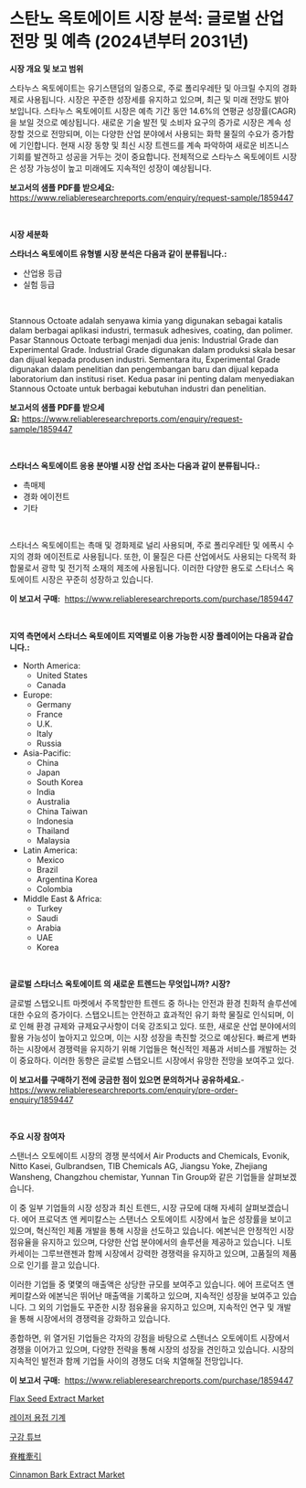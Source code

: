 <p><h1>스탄노 옥토에이트 시장 분석: 글로벌 산업 전망 및 예측 (2024년부터 2031년)</h1></p><p><strong>시장 개요 및 보고 범위</strong></p>
<p><p>스타누스 옥토에이트는 유기스탠덤의 일종으로, 주로 폴리우레탄 및 아크릴 수지의 경화제로 사용됩니다. 시장은 꾸준한 성장세를 유지하고 있으며, 최근 및 미래 전망도 밝아 보입니다. 스타누스 옥토에이트 시장은 예측 기간 동안 14.6%의 연평균 성장률(CAGR)을 보일 것으로 예상됩니다. 새로운 기술 발전 및 소비자 요구의 증가로 시장은 계속 성장할 것으로 전망되며, 이는 다양한 산업 분야에서 사용되는 화학 물질의 수요가 증가함에 기인합니다. 현재 시장 동향 및 최신 시장 트렌드를 계속 파악하여 새로운 비즈니스 기회를 발견하고 성공을 거두는 것이 중요합니다. 전체적으로 스타누스 옥토에이트 시장은 성장 가능성이 높고 미래에도 지속적인 성장이 예상됩니다.</p></p>
<p><strong>보고서의 샘플 PDF를 받으세요:</strong> <a href="https://www.reliableresearchreports.com/enquiry/request-sample/1859447">https://www.reliableresearchreports.com/enquiry/request-sample/1859447</a></p>
<p>&nbsp;</p>
<p><strong>시장 세분화</strong></p>
<p><strong>스타너스 옥토에이트 유형별 시장 분석은 다음과 같이 분류됩니다.:</strong></p>
<p><ul><li>산업용 등급</li><li>실험 등급</li></ul></p>
<p>&nbsp;</p>
<p><p>Stannous Octoate adalah senyawa kimia yang digunakan sebagai katalis dalam berbagai aplikasi industri, termasuk adhesives, coating, dan polimer. Pasar Stannous Octoate terbagi menjadi dua jenis: Industrial Grade dan Experimental Grade. Industrial Grade digunakan dalam produksi skala besar dan dijual kepada produsen industri. Sementara itu, Experimental Grade digunakan dalam penelitian dan pengembangan baru dan dijual kepada laboratorium dan institusi riset. Kedua pasar ini penting dalam menyediakan Stannous Octoate untuk berbagai kebutuhan industri dan penelitian.</p></p>
<p><strong>보고서의 샘플 PDF를 받으세요:</strong>&nbsp;<a href="https://www.reliableresearchreports.com/enquiry/request-sample/1859447">https://www.reliableresearchreports.com/enquiry/request-sample/1859447</a></p>
<p>&nbsp;</p>
<p><strong> 스타너스 옥토에이트 응용 분야별 시장 산업 조사는 다음과 같이 분류됩니다.:</strong></p>
<p><ul><li>촉매제</li><li>경화 에이전트</li><li>기타</li></ul></p>
<p>&nbsp;</p>
<p><p>스타너스 옥토에이트는 촉매 및 경화제로 널리 사용되며, 주로 폴리우레탄 및 에폭시 수지의 경화 에이전트로 사용됩니다. 또한, 이 물질은 다른 산업에서도 사용되는 다목적 화합물로서 광학 및 전기적 소재의 제조에 사용됩니다. 이러한 다양한 용도로 스타너스 옥토에이트 시장은 꾸준히 성장하고 있습니다.</p></p>
<p><strong>이 보고서 구매:</strong>&nbsp; <a href="https://www.reliableresearchreports.com/purchase/1859447">https://www.reliableresearchreports.com/purchase/1859447</a></p>
<p>&nbsp;</p>
<p><strong>지역 측면에서 스타너스 옥토에이트 지역별로 이용 가능한 시장 플레이어는 다음과 같습니다.:</strong></p>
<p><ul>
    <li>
        North America:
        <ul>
            <li>United States</li>
            <li>Canada</li>
        </ul>
    </li>
    <li>
        Europe:
        <ul>
            <li>Germany</li>
            <li>France</li>
            <li>U.K.</li>
            <li>Italy</li>
            <li>Russia</li>
        </ul>
    </li>
    <li>
        Asia-Pacific:
        <ul>
            <li>China</li>
            <li>Japan</li>
            <li>South Korea</li>
            <li>India</li>
            <li>Australia</li>
            <li>China Taiwan</li>
            <li>Indonesia</li>
            <li>Thailand</li>
            <li>Malaysia</li>
        </ul>
    </li>
    <li>
        Latin America:
        <ul>
            <li>Mexico</li>
            <li>Brazil</li>
            <li>Argentina Korea</li>
            <li>Colombia</li>
        </ul>
    </li>
    <li>
        Middle East & Africa:
        <ul>
            <li>Turkey</li>
            <li>Saudi</li>
            <li>Arabia</li>
            <li>UAE</li>
            <li>Korea</li>
        </ul>
    </li>
    </ul></p>
<p>&nbsp;</p>
<p><strong>글로벌 스타너스 옥토에이트 의 새로운 트렌드는 무엇입니까? 시장?</strong></p>
<p><p>글로벌 스탭오니트 마켓에서 주목할만한 트렌드 중 하나는 안전과 환경 친화적 솔루션에 대한 수요의 증가이다. 스탭오니트는 안전하고 효과적인 유기 화학 물질로 인식되며, 이로 인해 환경 규제와 규제요구사항이 더욱 강조되고 있다. 또한, 새로운 산업 분야에서의 활용 가능성이 높아지고 있으며, 이는 시장 성장을 촉진할 것으로 예상된다. 빠르게 변화하는 시장에서 경쟁력을 유지하기 위해 기업들은 혁신적인 제품과 서비스를 개발하는 것이 중요하다. 이러한 동향은 글로벌 스탭오니트 시장에서 유망한 전망을 보여주고 있다.</p></p>
<p><strong>이 보고서를 구매하기 전에 궁금한 점이 있으면 문의하거나 공유하세요.</strong>- <a href="https://www.reliableresearchreports.com/enquiry/pre-order-enquiry/1859447">https://www.reliableresearchreports.com/enquiry/pre-order-enquiry/1859447</a></p>
<p>&nbsp;</p>
<p><strong>주요 시장 참여자</strong></p>
<p><p>스탠너스 오토에이트 시장의 경쟁 분석에서 Air Products and Chemicals, Evonik, Nitto Kasei, Gulbrandsen, TIB Chemicals AG, Jiangsu Yoke, Zhejiang Wansheng, Changzhou chemistar, Yunnan Tin Group와 같은 기업들을 살펴보겠습니다. </p><p>이 중 일부 기업들의 시장 성장과 최신 트렌드, 시장 규모에 대해 자세히 살펴보겠습니다. 에어 프로덕츠 앤 케미칼스는 스탠너스 오토에이트 시장에서 높은 성장률을 보이고 있으며, 혁신적인 제품 개발을 통해 시장을 선도하고 있습니다. 에본닉은 안정적인 시장 점유율을 유지하고 있으며, 다양한 산업 분야에서의 솔루션을 제공하고 있습니다. 니토 카세이는 그루브랜젠과 함께 시장에서 강력한 경쟁력을 유지하고 있으며, 고품질의 제품으로 인기를 끌고 있습니다.</p><p>이러한 기업들 중 몇몇의 매출액은 상당한 규모를 보여주고 있습니다. 에어 프로덕츠 앤 케미칼스와 에본닉은 뛰어난 매출액을 기록하고 있으며, 지속적인 성장을 보여주고 있습니다. 그 외의 기업들도 꾸준한 시장 점유율을 유지하고 있으며, 지속적인 연구 및 개발을 통해 시장에서의 경쟁력을 강화하고 있습니다.</p><p>종합하면, 위 열거된 기업들은 각자의 강점을 바탕으로 스탠너스 오토에이트 시장에서 경쟁을 이어가고 있으며, 다양한 전략을 통해 시장의 성장을 견인하고 있습니다. 시장의 지속적인 발전과 함께 기업들 사이의 경쟁도 더욱 치열해질 전망입니다.</p></p>
<p><strong>이 보고서 구매:</strong>&nbsp;&nbsp;<a href="https://www.reliableresearchreports.com/purchase/1859447">https://www.reliableresearchreports.com/purchase/1859447</a></p>
<p><p><a href="https://github.com/Chiragrp22/Market-Research-Report-List-3/blob/main/flax-seed-extract-market.md">Flax Seed Extract Market</a></p><p><a href="https://github.com/fredrickeglers/Market-Research-Report-List-1/blob/main/6365185192345.md">레이저 용접 기계</a></p><p><a href="https://github.com/bunxhcci35271755/Market-Research-Report-List-1/blob/main/1042295192344.md">구강 튜브</a></p><p><a href="https://github.com/efcvopdgkdx128/Market-Research-Report-List-1/blob/main/7980436192529.md">脊椎牽引</a></p><p><a href="https://github.com/derrinmiltonellis35gcl/Market-Research-Report-List-1/blob/main/cinnamon-bark-extract-market.md">Cinnamon Bark Extract Market</a></p></p>
